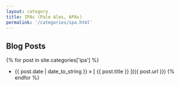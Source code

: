 ```yaml
---
layout: category
title: IPAs (Pale Ales, APAs)
permalink: '/categories/ipa.html'
---
```


## Blog Posts

{% for post in site.categories['ipa'] %}
  * {{ post.date | date_to_string }} &raquo; [ {{ post.title }} ]({{ post.url }})
{% endfor %}
